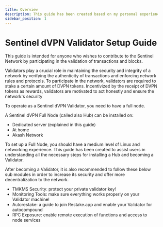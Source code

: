 ```yaml
---
title: Overview
description: This guide has been created based on my personal experience of setting up a validator and it is still a work in progress
sidebar_position: 1
---
```


# Sentinel dVPN Validator Setup Guide

This guide is intended for anyone who wishes to contribute to the Sentinel Network by participating in the validation of transactions and blocks.

Validators play a crucial role in maintaining the security and integrity of a network by verifying the authenticity of transactions and enforcing network rules and protocols. To participate in the network, validators are required to stake a certain amount of DVPN tokens. Incentivized by the receipt of DVPN tokens as rewards, validators are motivated to act honestly and ensure the network's security

To operate as a Sentinel dVPN Validator, you need to have a full node.

A Sentinel dVPN Full Node (called also Hub) can be installed on:
- Dedicated server (explained in this guide)
- At home
- Akash Network

To set up a Full Node, you should have a medium level of Linux and networking experience. This guide has been created to assist users in understanding all the necessary steps for installing a Hub and becoming a Validator.

After becoming a Validator, it is also recommended to follow these below sub modules in order to increase its security and offer more decentralization to the network.
- TMKMS Security: protect your private validator key!
- Monitoring Tools: make sure everything works properly on your Validator machine!
- Autorestake: a guide to join Restake.app and enable your Validator for autocompound
- RPC Exposure: enable remote execution of functions and access to node services